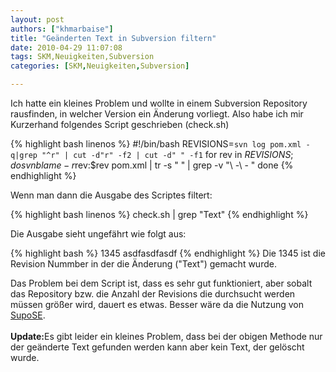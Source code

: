 ```yaml
---
layout: post
authors: ["khmarbaise"]
title: "Geänderten Text in Subversion filtern"
date: 2010-04-29 11:07:08
tags: SKM,Neuigkeiten,Subversion
categories: [SKM,Neuigkeiten,Subversion]

---
```

Ich hatte ein kleines Problem und wollte in einem Subversion Repository rausfinden, in welcher Version ein Änderung vorliegt. Also habe ich mir 
Kurzerhand folgendes Script geschrieben (check.sh)

{% highlight bash linenos %}
#!/bin/bash
REVISIONS=`svn log pom.xml -q|grep "^r" | cut -d"r" -f2 | cut -d" " -f1`
for rev in $REVISIONS; do
    svn blame -r$rev:$rev pom.xml | tr -s " " | grep -v "\ \-\ \- "
done
{% endhighlight %}

Wenn man dann die Ausgabe des Scriptes filtert:

{% highlight bash linenos %}
check.sh | grep "Text"
{% endhighlight %}

Die Ausgabe sieht ungefährt wie folgt aus:

{% highlight bash %}
1345 asdfasdfasdf
{% endhighlight %}
Die 1345 ist die Revision Nummber in der die Änderung ("Text") gemacht wurde.

Das Problem bei dem Script ist, dass es sehr gut funktioniert, aber sobalt das Repository bzw. die Anzahl der Revisions die durchsucht werden 
müssen größer wird, dauert es etwas. Besser wäre da die Nutzung von <a href="http://www.supose.org">SupoSE</a>.
<br/>
<br/><strong>Update:</strong>Es gibt leider ein kleines Problem, dass bei der obigen Methode nur der geänderte Text gefunden werden kann aber 
kein Text, der gelöscht wurde.
